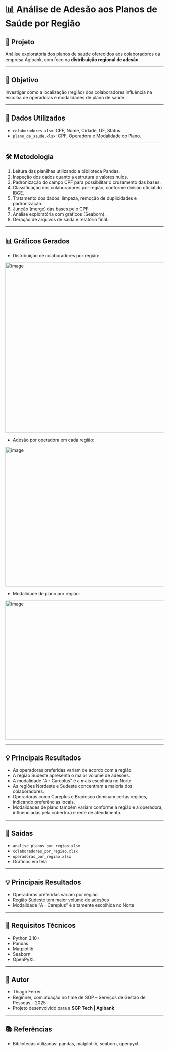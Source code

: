 # 📊 Análise de Adesão aos Planos de Saúde por Região

## 📁 Projeto
Análise exploratória dos planos de saúde oferecidos aos colaboradores da empresa Agibank, com foco na **distribuição regional de adesão**.

---

## 📌 Objetivo
Investigar como a localização (região) dos colaboradores influência na escolha de operadoras e modalidades de plano de saúde.

---

## 🧩 Dados Utilizados
- `colaboradores.xlsx`: CPF, Nome, Cidade, UF, Status.
- `plano_de_saude.xlsx`: CPF, Operadora e Modalidade do Plano.

---

## 🛠️ Metodologia

1. Leitura das planilhas utilizando a biblioteca Pandas.  
2. Inspeção dos dados quanto a estrutura e valores nulos.  
3. Padronização do campo CPF para possibilitar o cruzamento das bases.  
4. Classificação dos colaboradores por região, conforme divisão oficial do IBGE.  
5. Tratamento dos dados: limpeza, remoção de duplicidades e padronização.  
6. Junção (merge) das bases pelo CPF.  
7. Análise exploratória com gráficos (Seaborn).  
8. Geração de arquivos de saída e relatório final.

---

## 📊 Gráficos Gerados

- Distribuição de colaboradores por região:
<img width="900" height="540" alt="image" src="https://github.com/user-attachments/assets/f225c9cf-2199-4672-9105-3a74a4b66ef9" />

- Adesão por operadora em cada região:
<img width="900" height="442" alt="image" src="https://github.com/user-attachments/assets/af0c4e99-8c92-4cda-8bbf-7080a949969b" />

- Modalidade de plano por região:
<img width="900" height="442" alt="image" src="https://github.com/user-attachments/assets/164adf2b-6edc-49cf-9d75-a98e8c88e1de" />

---

## 💡 Principais Resultados

- As operadoras preferidas variam de acordo com a região.  
- A região Sudeste apresenta o maior volume de adesões.  
- A modalidade "A - Careplus" é a mais escolhida no Norte.  
- As regiões Nordeste e Sudeste concentram a maioria dos colaboradores.  
- Operadoras como Careplus e Bradesco dominam certas regiões, indicando preferências locais.  
- Modalidades de plano também variam conforme a região e a operadora, influenciadas pela cobertura e rede de atendimento.

---

## 📁 Saídas

- `analise_planos_por_regiao.xlsx`
- `colaboradores_por_regiao.xlsx`
- `operadoras_por_regiao.xlsx`
- Gráficos em tela

---

## 💡 Principais Resultados

- Operadoras preferidas variam por região
- Região Sudeste tem maior volume de adesões
- Modalidade "A - Careplus" é altamente escolhida no Norte

---

## 🧠 Requisitos Técnicos

- Python 3.10+
- Pandas
- Matplotlib
- Seaborn
- OpenPyXL

---

## 👤 Autor

- Thiago Ferrer  
- Beginner, com atuação no time de SGP – Serviços de Gestão de Pessoas – 2025  
- Projeto desenvolvido para a **SGP Tech | Agibank**
---

## 📚 Referências

- Bibliotecas utilizadas: pandas, matplotlib, seaborn, openpyxl.


